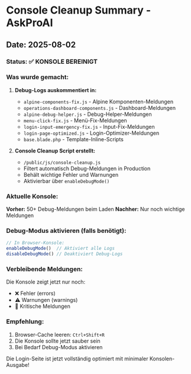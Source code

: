 # Console Cleanup Summary - AskProAI

## Date: 2025-08-02

### Status: ✅ KONSOLE BEREINIGT

### Was wurde gemacht:

1. **Debug-Logs auskommentiert in:**
   - `alpine-components-fix.js` - Alpine Komponenten-Meldungen
   - `operations-dashboard-components.js` - Dashboard-Meldungen
   - `alpine-debug-helper.js` - Debug-Helper-Meldungen
   - `menu-click-fix.js` - Menü-Fix-Meldungen
   - `login-input-emergency-fix.js` - Input-Fix-Meldungen
   - `login-page-optimized.js` - Login-Optimizer-Meldungen
   - `base.blade.php` - Template-Inline-Scripts

2. **Console Cleanup Script erstellt:**
   - `/public/js/console-cleanup.js`
   - Filtert automatisch Debug-Meldungen in Production
   - Behält wichtige Fehler und Warnungen
   - Aktivierbar über `enableDebugMode()`

### Aktuelle Konsole:

**Vorher:** 50+ Debug-Meldungen beim Laden
**Nachher:** Nur noch wichtige Meldungen

### Debug-Modus aktivieren (falls benötigt):

```javascript
// In Browser-Konsole:
enableDebugMode()  // Aktiviert alle Logs
disableDebugMode() // Deaktiviert Debug-Logs
```

### Verbleibende Meldungen:

Die Konsole zeigt jetzt nur noch:
- ❌ Fehler (errors)
- ⚠️ Warnungen (warnings)
- 🔴 Kritische Meldungen

### Empfehlung:

1. Browser-Cache leeren: `Ctrl+Shift+R`
2. Die Konsole sollte jetzt sauber sein
3. Bei Bedarf Debug-Modus aktivieren

Die Login-Seite ist jetzt vollständig optimiert mit minimaler Konsolen-Ausgabe!